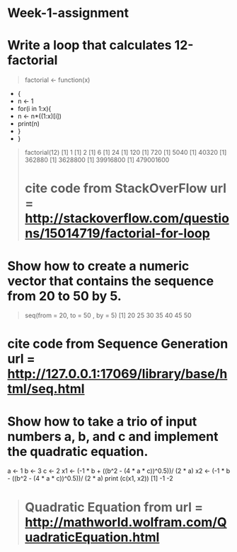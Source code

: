 # Week-1-assignment
# Write a loop that calculates 12-factorial
> factorial <- function(x)
+ {
+ n <- 1
+ for(i in 1:x){
+ n <- n*((1:x)[i])
+ print(n)
+ }
+ }
> factorial(12)
[1] 1
[1] 2
[1] 6
[1] 24
[1] 120
[1] 720
[1] 5040
[1] 40320
[1] 362880
[1] 3628800
[1] 39916800
[1] 479001600
> # cite code from StackOverFlow url = http://stackoverflow.com/questions/15014719/factorial-for-loop

# Show how to create a numeric vector that contains the sequence from 20 to 50 by 5.
> seq(from = 20, to = 50 , by = 5)
[1] 20 25 30 35 40 45 50
# cite code from Sequence Generation url = http://127.0.0.1:17069/library/base/html/seq.html

# Show how to take a trio of input numbers a, b, and c and implement the quadratic equation.
a <- 1
b <- 3
c <- 2
x1 <- (-1 * b + ((b^2 - (4 * a * c))^0.5))/ (2 * a)
x2 <- (-1 * b - ((b^2 - (4 * a * c))^0.5))/ (2 * a)
print (c(x1, x2))
[1] -1 -2
> # Quadratic Equation from url = http://mathworld.wolfram.com/QuadraticEquation.html
